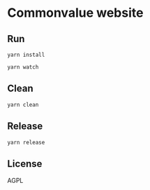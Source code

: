 # Commonvalue website

## Run

``` shell
yarn install

yarn watch
```

## Clean

``` shell
yarn clean
```

## Release

``` shell
yarn release
```

## License

AGPL
